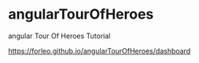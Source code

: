 # angularTourOfHeroes
angular Tour Of Heroes Tutorial

https://forleo.github.io/angularTourOfHeroes/dashboard
